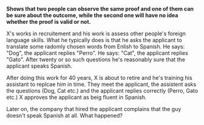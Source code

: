 **Shows that two people can observe the same proof and one of them can be sure about the outcome, while the second one will have no idea whether the proof is valid or not.**

X's works in recruitement and his work is assess other people's foreign language skills. What he typically does is that he asks the applicant to translate some radomly chosen words from Enlish to Spanish. He says: "Dog", the applicant replies "Perro". He says: "Cat", the applicant replies "Gato". After twenty or so such questions he's reasonably sure that the applicant speaks Spanish.

After doing this work for 40 years, X is about to retire and he's training his assistant to replcae him in time. They meet the applicant, the assistent asks the questions (Dog, Cat etc.) and the applicant replies correctly (Perro, Gato etc.) X approves the applicant as beig fluent in Spanish.

Later on, the company that hired the applicant complains that the guy doesn't speak Spanish at all. What happened?

